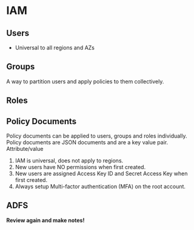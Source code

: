 # IAM

## Users
  - Universal to all regions and AZs

## Groups

A way to partition users and apply policies to them collectively.

## Roles

## Policy Documents

Policy documents can be applied to users, groups and roles individually.
Policy documents are JSON documents and are a key value pair.   Attribute/value

1. IAM is universal, does not apply to regions.
2. New users have NO permissions when first created.
3. New users are assigned Access Key ID and Secret Access Key when first created.
4. Always setup Multi-factor authentication (MFA) on the root account.


## ADFS

**Review again and make notes!**
